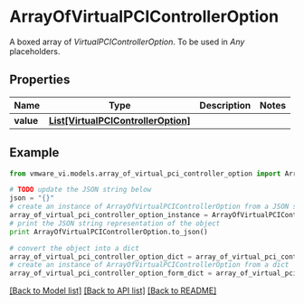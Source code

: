 # ArrayOfVirtualPCIControllerOption

A boxed array of *VirtualPCIControllerOption*. To be used in *Any* placeholders. 

## Properties
Name | Type | Description | Notes
------------ | ------------- | ------------- | -------------
**value** | [**List[VirtualPCIControllerOption]**](VirtualPCIControllerOption.md) |  | 

## Example

```python
from vmware_vi.models.array_of_virtual_pci_controller_option import ArrayOfVirtualPCIControllerOption

# TODO update the JSON string below
json = "{}"
# create an instance of ArrayOfVirtualPCIControllerOption from a JSON string
array_of_virtual_pci_controller_option_instance = ArrayOfVirtualPCIControllerOption.from_json(json)
# print the JSON string representation of the object
print ArrayOfVirtualPCIControllerOption.to_json()

# convert the object into a dict
array_of_virtual_pci_controller_option_dict = array_of_virtual_pci_controller_option_instance.to_dict()
# create an instance of ArrayOfVirtualPCIControllerOption from a dict
array_of_virtual_pci_controller_option_form_dict = array_of_virtual_pci_controller_option.from_dict(array_of_virtual_pci_controller_option_dict)
```
[[Back to Model list]](../README.md#documentation-for-models) [[Back to API list]](../README.md#documentation-for-api-endpoints) [[Back to README]](../README.md)


